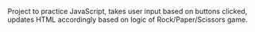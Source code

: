 Project to practice JavaScript, takes user input based on buttons clicked, updates HTML accordingly based on logic of Rock/Paper/Scissors game.

